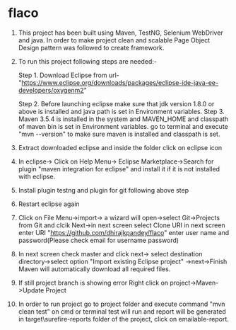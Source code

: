 # flaco
1. This project has been built using Maven, TestNG, Selenium WebDriver and java. In order to make project clean and scalable Page Object 
Design pattern was followed to create framework.

2. To run this project following steps are needed:-

	Step 1. Download Eclipse from url-"https://www.eclipse.org/downloads/packages/eclipse-ide-java-ee-developers/oxygenm2"

	Step 2. Before launching eclipse make sure that jdk version 1.8.0 or above is installed and java path is set in Environment 		variables.
  	Step 3. Maven 3.5.4 is installed in the system and MAVEN_HOME and classpath of maven bin is set in Environment variables.
  	go to terminal and execute "mvn --version" to make sure maven is installed and classpath is set.

3. Extract downloaded eclipse and inside the folder click on eclipse icon

4. In eclipse-> Click on Help Menu-> Eclipse Marketplace->Search for plugin "maven integration for eclipse" and install it if it is not installed with eclipse.

5. Install plugin testng and plugin for git following above step

6. Restart eclipse again

7. Click on File Menu->import-> a wizard will open->select Git->Projects from Git and clcik Next->in next screen select Clone URI 
   in next screen enter URI "https://github.com/dhirajkpandey/flaco" enter user name and password(Please check email for username password)

8. In next screen check master and click next-> select destination directory->select option "Import existing Eclipse project" ->next->Finish 
   Maven will automatically download all required files.

9. If still project branch is showing error Right click on project->Maven->Update Project

10. In order to run project go to project folder and execute command "mvn clean test" on cmd or terminal
test will run and report will be generated in target\surefire-reports folder of the project, click on emailable-report.
